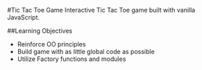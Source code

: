 #Tic Tac Toe Game
Interactive Tic Tac Toe game built with vanilla JavaScript.

##Learning Objectives
- Reinforce OO principles
- Build game with as little global code as possible
- Utilize Factory functions and modules